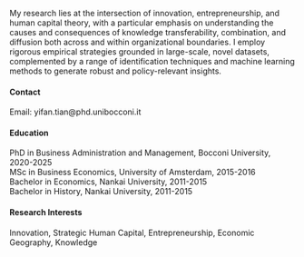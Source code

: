 My research lies at the intersection of innovation, entrepreneurship, and human capital theory, with a particular emphasis on understanding the causes and consequences of knowledge transferability, combination, and diffusion both across and within organizational boundaries. I employ rigorous empirical strategies grounded in large-scale, novel datasets, complemented by a range of identification techniques and machine learning methods to generate robust and policy-relevant insights.
#### Contact

Email: yifan.tian\@phd.unibocconi.it

#### Education

PhD in Business Administration and Management, Bocconi University, 2020-2025\
MSc in Business Economics, University of Amsterdam, 2015-2016\
Bachelor in Economics, Nankai University, 2011-2015\
Bachelor in History, Nankai University, 2011-2015

#### Research Interests

Innovation, Strategic Human Capital, Entrepreneurship, Economic Geography, Knowledge
